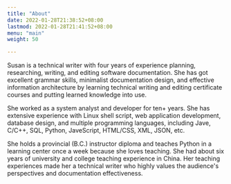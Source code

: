 ```yaml
---
title: "About"
date: 2022-01-28T21:38:52+08:00
lastmod: 2022-01-28T21:41:52+08:00
menu: "main"
weight: 50

---
```

Susan is a technical writer with four years of experience planning, researching, writing, and editing software documentation. She has got excellent grammar skills, minimalist documentation design, and effective information architecture by learning technical writing and editing certificate courses and putting learned knowledge into use. 

She worked as a system analyst and developer for ten+ years. She has extensive experience with Linux shell script, web application development, database design, and multiple programming languages, including Jave, C/C++, SQL, Python, JaveScript, HTML/CSS, XML, JSON, etc.

She holds a provincial (B.C.) instructor diploma and teaches Python in a learning center once a week because she loves teaching. She had about six years of university and college teaching experience in China. Her teaching experiences made her a technical writer who highly values the audience's perspectives and documentation effectiveness.
